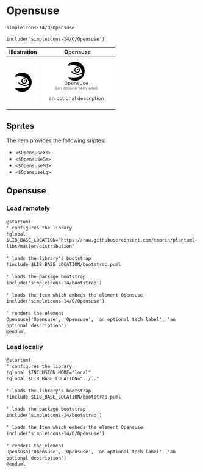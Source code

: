 # Opensuse


```text
simpleicons-14/O/Opensuse
```

```text
include('simpleicons-14/O/Opensuse')
```



| Illustration | Opensuse |
| :---: | :---: |
| ![illustration for Illustration](../../simpleicons-14/O/Opensuse.png) | ![illustration for Opensuse](../../simpleicons-14/O/Opensuse.Local.png) |



## Sprites
The item provides the following sriptes:

- `<$OpensuseXs>`
- `<$OpensuseSm>`
- `<$OpensuseMd>`
- `<$OpensuseLg>`





## Opensuse

### Load remotely
```plantuml
@startuml
' configures the library
!global $LIB_BASE_LOCATION="https://raw.githubusercontent.com/tmorin/plantuml-libs/master/distribution"

' loads the library's bootstrap
!include $LIB_BASE_LOCATION/bootstrap.puml

' loads the package bootstrap
include('simpleicons-14/bootstrap')

' loads the Item which embeds the element Opensuse
include('simpleicons-14/O/Opensuse')

' renders the element
Opensuse('Opensuse', 'Opensuse', 'an optional tech label', 'an optional description')
@enduml
```

### Load locally
```plantuml
@startuml
' configures the library
!global $INCLUSION_MODE="local"
!global $LIB_BASE_LOCATION="../.."

' loads the library's bootstrap
!include $LIB_BASE_LOCATION/bootstrap.puml

' loads the package bootstrap
include('simpleicons-14/bootstrap')

' loads the Item which embeds the element Opensuse
include('simpleicons-14/O/Opensuse')

' renders the element
Opensuse('Opensuse', 'Opensuse', 'an optional tech label', 'an optional description')
@enduml
```

